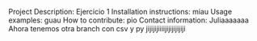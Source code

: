 Project Description: Ejercicio 1
Installation instructions: miau
Usage examples: guau
How to contribute: pio
Contact information: Juliaaaaaaa
Ahora tenemos otra branch con csv y py jijijijiiiijijijijijiji
